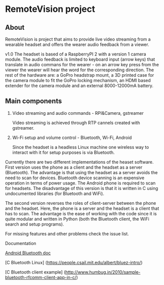 # RemoteVision project

## About

RemoteVision is project that aims to provide live video streaming from a
wearable headset and offers the wearer audio feedback from a viewer.

v1.0
The headset is based of a RaspberryPI 2 with a version 1 camera module. The
audio feedback is limited to keyboard input (arrow keys) that translate in
audio commans for the wearer - on an arrow key press from the viewer the wearer
will hear the word for the corresponding direction.
The rest of the hardware are: a GoPro headstrap mount, a 3D printed case for the
camera module to fit the GoPro locking mechanism, an HDMI based extender for
the camera module and an external 8000-12000mA battery.

## Main components

1. Video streaming and audio commands - RPI&Camera, gstreamer

   Video streaming is achieved through RTP cannels created with gstreamer.

2. Wi-Fi setup and volume control - Bluetooth, Wi-Fi, Android

   Since the headset is a headless Linux machine one wireless way to interact with
   it for setup purposes is via Bluetooth.

Currently there are two different implementations of the heaset software. First
version uses the phone as a client and the headset as a server (Bluetooth). The
advantage is that using the headset as a server avoids the need to scan for
devices. Bluetooth device scanning is an expensive operation in terms of power
usage. The Android phone is required to scan for headsets. The disadvantage of
this version is that it is written in C using undocumented libraries (for
Bluetooth and WiFi).

The second version reverses the roles of client-server between the phone and the
headset. Here, the phone is a server and the headset is a client that has to scan.
The advantage is the ease of working with the code since it is quite modular and
written in Python (both the Bluetooth client, the WiFi search and setup programs).

For missing features and other problems check the issue list.

Documentation

[Android Bluetooth doc](https://developer.android.com/guide/topics/connectivity/bluetooth.html)

[C Bluetooth Linux] (https://people.csail.mit.edu/albert/bluez-intro/)

[C Bluetooth client example] (http://www.humbug.in/2010/sample-bluetooth-rfcomm-client-app-in-c/)
